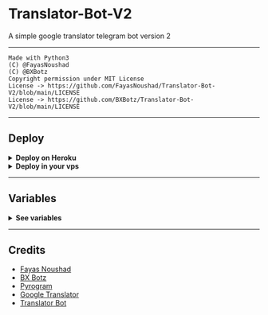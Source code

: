# Translator-Bot-V2

A simple google translator telegram bot version 2

---

```
Made with Python3
(C) @FayasNoushad
(C) @BXBotz
Copyright permission under MIT License
License -> https://github.com/FayasNoushad/Translator-Bot-V2/blob/main/LICENSE
License -> https://github.com/BXBotz/Translator-Bot-V2/blob/main/LICENSE
```

---

## Deploy

<details>
  <summary><b>Deploy on Heroku</b></summary>
<br/>

<p align="middle">
  <a href="https://heroku.com/deploy?template=https://github.com/BXBotz/Translator-Bot-V2/tree/main">
     <img height="25px" src="https://img.shields.io/badge/Deploy%20To%20Heroku-blueviolet?style=for-the-badge&logo=heroku">
  </a>
</p>

</details>

<details>
  <summary><b>Deploy in your vps</b></summary>
<br/>

```sh
git clone https://github.com/FayasNoushad/Translator-Bot-V2
cd Translator-Bot-V2
pip3 install -r requirements.txt
# <Create Variables appropriately>
python3 main.py
```

</details>

---

## Variables

<details>
  <summary><b>See variables</b></summary>
<br/>

- `API_HASH` Your API Hash from my.telegram.org
- `API_ID` Your API ID from my.telegram.org
- `BOT_TOKEN` Your bot token from @BotFather

</details>

---

## Credits

- [Fayas Noushad](https://github.com/FayasNoushad)
- [BX Botz](https://github.com/BXBotz)
- [Pyrogram](https://github.com/pyrogram/pyrogram)
- [Google Translator](https://translate.google.com)
- [Translator Bot](https://github.com/BXBotz/Translator-Bot)

